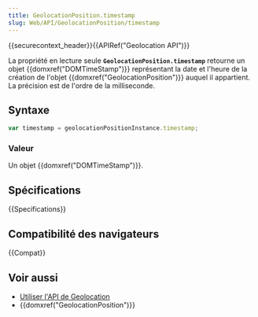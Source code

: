 ```yaml
---
title: GeolocationPosition.timestamp
slug: Web/API/GeolocationPosition/timestamp
---
```


{{securecontext_header}}{{APIRef("Geolocation API")}}

La propriété en lecture seule **`GeolocationPosition.timestamp`** retourne un objet {{domxref("DOMTimeStamp")}} représentant la date et l'heure de la création de l'objet {{domxref("GeolocationPosition")}} auquel il appartient. La précision est de l'ordre de la milliseconde.

## Syntaxe

```js
var timestamp = geolocationPositionInstance.timestamp;
```

### Valeur

Un objet {{domxref("DOMTimeStamp")}}.

## Spécifications

{{Specifications}}

## Compatibilité des navigateurs

{{Compat}}

## Voir aussi

- [Utiliser l'API de Geolocation](/fr/docs/Web/API/Geolocation_API/Using)
- {{domxref("GeolocationPosition")}}
